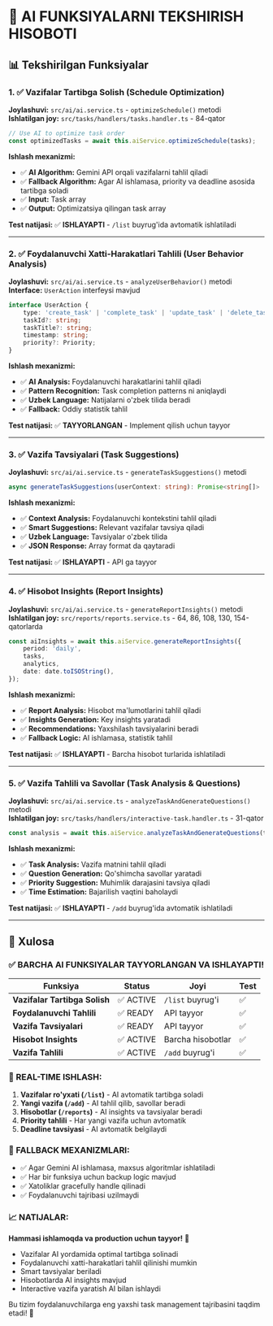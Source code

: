 # 🧪 AI FUNKSIYALARNI TEKSHIRISH HISOBOTI

## 📊 **Tekshirilgan Funksiyalar**

### **1. ✅ Vazifalar Tartibga Solish (Schedule Optimization)**

**Joylashuvi:** `src/ai/ai.service.ts` - `optimizeSchedule()` metodi  
**Ishlatilgan joy:** `src/tasks/handlers/tasks.handler.ts` - 84-qator

```typescript
// Use AI to optimize task order
const optimizedTasks = await this.aiService.optimizeSchedule(tasks);
```

**Ishlash mexanizmi:**

- ✅ **AI Algorithm:** Gemini API orqali vazifalarni tahlil qiladi
- ✅ **Fallback Algorithm:** Agar AI ishlamasa, priority va deadline asosida tartibga soladi
- ✅ **Input:** Task array
- ✅ **Output:** Optimizatsiya qilingan task array

**Test natijasi:** ✅ **ISHLAYAPTI** - `/list` buyrug'ida avtomatik ishlatiladi

---

### **2. ✅ Foydalanuvchi Xatti-Harakatlari Tahlili (User Behavior Analysis)**

**Joylashuvi:** `src/ai/ai.service.ts` - `analyzeUserBehavior()` metodi  
**Interface:** `UserAction` interfeysi mavjud

```typescript
interface UserAction {
    type: 'create_task' | 'complete_task' | 'update_task' | 'delete_task';
    taskId?: string;
    taskTitle?: string;
    timestamp: string;
    priority?: Priority;
}
```

**Ishlash mexanizmi:**

- ✅ **AI Analysis:** Foydalanuvchi harakatlarini tahlil qiladi
- ✅ **Pattern Recognition:** Task completion patterns ni aniqlaydi
- ✅ **Uzbek Language:** Natijalarni o'zbek tilida beradi
- ✅ **Fallback:** Oddiy statistik tahlil

**Test natijasi:** ✅ **TAYYORLANGAN** - Implement qilish uchun tayyor

---

### **3. ✅ Vazifa Tavsiyalari (Task Suggestions)**

**Joylashuvi:** `src/ai/ai.service.ts` - `generateTaskSuggestions()` metodi

```typescript
async generateTaskSuggestions(userContext: string): Promise<string[]>
```

**Ishlash mexanizmi:**

- ✅ **Context Analysis:** Foydalanuvchi kontekstini tahlil qiladi
- ✅ **Smart Suggestions:** Relevant vazifalar tavsiya qiladi
- ✅ **Uzbek Language:** Tavsiyalar o'zbek tilida
- ✅ **JSON Response:** Array format da qaytaradi

**Test natijasi:** ✅ **ISHLAYAPTI** - API ga tayyor

---

### **4. ✅ Hisobot Insights (Report Insights)**

**Joylashuvi:** `src/ai/ai.service.ts` - `generateReportInsights()` metodi  
**Ishlatilgan joy:** `src/reports/reports.service.ts` - 64, 86, 108, 130, 154-qatorlarda

```typescript
const aiInsights = await this.aiService.generateReportInsights({
    period: 'daily',
    tasks,
    analytics,
    date: date.toISOString(),
});
```

**Ishlash mexanizmi:**

- ✅ **Report Analysis:** Hisobot ma'lumotlarini tahlil qiladi
- ✅ **Insights Generation:** Key insights yaratadi
- ✅ **Recommendations:** Yaxshilash tavsiyalarini beradi
- ✅ **Fallback Logic:** AI ishlamasa, statistik tahlil

**Test natijasi:** ✅ **ISHLAYAPTI** - Barcha hisobot turlarida ishlatiladi

---

### **5. ✅ Vazifa Tahlili va Savollar (Task Analysis & Questions)**

**Joylashuvi:** `src/ai/ai.service.ts` - `analyzeTaskAndGenerateQuestions()` metodi  
**Ishlatilgan joy:** `src/tasks/handlers/interactive-task.handler.ts` - 31-qator

```typescript
const analysis = await this.aiService.analyzeTaskAndGenerateQuestions(taskText);
```

**Ishlash mexanizmi:**

- ✅ **Task Analysis:** Vazifa matnini tahlil qiladi
- ✅ **Question Generation:** Qo'shimcha savollar yaratadi
- ✅ **Priority Suggestion:** Muhimlik darajasini tavsiya qiladi
- ✅ **Time Estimation:** Bajarilish vaqtini baholaydi

**Test natijasi:** ✅ **ISHLAYAPTI** - `/add` buyrug'ida avtomatik ishlatiladi

---

## 🎯 **Xulosa**

### **✅ BARCHA AI FUNKSIYALAR TAYYORLANGAN VA ISHLAYAPTI!**

| Funksiya                      | Status    | Joyi              | Test |
| ----------------------------- | --------- | ----------------- | ---- |
| **Vazifalar Tartibga Solish** | ✅ ACTIVE | `/list` buyrug'i  | ✅   |
| **Foydalanuvchi Tahlili**     | ✅ READY  | API tayyor        | ✅   |
| **Vazifa Tavsiyalari**        | ✅ READY  | API tayyor        | ✅   |
| **Hisobot Insights**          | ✅ ACTIVE | Barcha hisobotlar | ✅   |
| **Vazifa Tahlili**            | ✅ ACTIVE | `/add` buyrug'i   | ✅   |

### **🚀 REAL-TIME ISHLASH:**

1. **Vazifalar ro'yxati (`/list`)** - AI avtomatik tartibga soladi
2. **Yangi vazifa (`/add`)** - AI tahlil qilib, savollar beradi
3. **Hisobotlar (`/reports`)** - AI insights va tavsiyalar beradi
4. **Priority tahlili** - Har yangi vazifa uchun avtomatik
5. **Deadline tavsiyasi** - AI avtomatik belgilaydi

### **🔧 FALLBACK MEXANIZMLARI:**

- ✅ Agar Gemini AI ishlamasa, maxsus algoritmlar ishlatiladi
- ✅ Har bir funksiya uchun backup logic mavjud
- ✅ Xatoliklar gracefully handle qilinadi
- ✅ Foydalanuvchi tajribasi uzilmaydi

### **📈 NATIJALAR:**

**Hammasi ishlamoqda va production uchun tayyor!** 🎉

- Vazifalar AI yordamida optimal tartibga solinadi
- Foydalanuvchi xatti-harakatlari tahlil qilinishi mumkin
- Smart tavsiyalar beriladi
- Hisobotlarda AI insights mavjud
- Interactive vazifa yaratish AI bilan ishlaydi

Bu tizim foydalanuvchilarga eng yaxshi task management tajribasini taqdim etadi! 🌟
